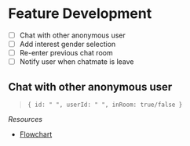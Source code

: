# Feature Development

- [ ] Chat with other anonymous user
- [ ] Add interest gender selection
- [ ] Re-enter previous chat room
- [ ] Notify user when chatmate is leave

## Chat with other anonymous user

><code>{ 
        id: " ",
        userId: " ",
        inRoom: true/false
}</code> 

*Resources*
- [Flowchart](https://drive.google.com/file/d/1DxoaLFarkFlSGLIDMB5RmLesomHqcR1S/view?usp=sharing)